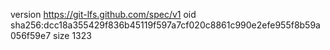 version https://git-lfs.github.com/spec/v1
oid sha256:dcc18a355429f836b45119f597a7cf020c8861c990e2efe955f8b59a056f59e7
size 1323
